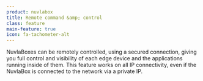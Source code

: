 ```yaml
---
product: nuvlabox
title: Remote command &amp; control
class: feature
main-feature: true
icon: fa-tachometer-alt
---
```


NuvlaBoxes can be remotely controlled, using a secured connection, giving you full control and visibility of each edge device and the applications running inside of them. This feature works on all IP connectivity, even if the NuvlaBox is connected to the network via a private IP.
